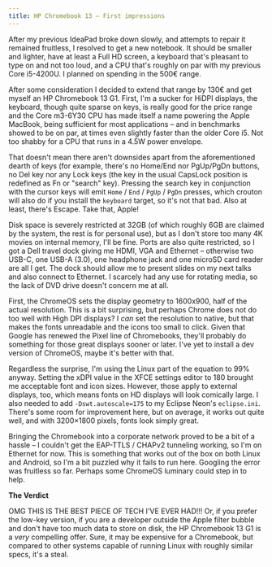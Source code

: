 ```yaml
---
title: HP Chromebook 13 – First impressions
---
```


After my previous IdeaPad broke down slowly, and attempts to repair it remained fruitless, I resolved to get a new
notebook. It should be smaller and lighter, have at least a Full HD screen, a keyboard that's pleasant to type on and
not too loud, and a CPU that's roughly on par with my previous Core i5-4200U. I planned on spending in the 500€ range.

After some consideration I decided to extend that range by 130€ and get myself an HP Chromebook 13 G1. First, I'm a
sucker for HiDPI displays, the keyboard, though quite sparse on keys, is really good for the price range and the Core
m3-6Y30 CPU has made itself a name powering the Apple MacBook, being sufficient for most applications – and in
benchmarks showed to be on par, at times even slightly faster than the older Core i5. Not too shabby for a CPU that
runs in a 4.5W power envelope.

That doesn't mean there aren't downsides apart from the aforementioned dearth of keys (for example, there's no Home/End
nor PgUp/PgDn buttons, no Del key nor any Lock keys (the key in the usual CapsLock position is redefined as Fn or
"search" key). Pressing the search key in conjunction with the cursor keys will emit `Home` / `End` / `PgUp` / `PgDn`
presses, which crouton will also do if you install the `keyboard` target, so it's not that bad. Also at least, there's
Escape. Take that, Apple!

Disk space is severely restricted at 32GB (of which roughly 6GB are claimed by the system, the rest is for personal
use), but as I don't store too many 4K movies on internal memory, I'll be fine. Ports are also quite restricted, so I
got a Dell travel dock giving me HDMI, VGA and Ethernet – otherwise two USB-C, one USB-A (3.0), one headphone jack and
one microSD card reader are all I get. The dock should allow me to present slides on my next talks and also connect to
Ethernet. I scarcely had any use for rotating media, so the lack of DVD drive doesn't concern me at all.

First, the ChromeOS sets the display geometry to 1600x900, half of the actual resolution. This is a bit surprising, but
perhaps Chrome does not do too well with High DPI displays? I *can* set the resolution to native, but that makes the
fonts unreadable and the icons too small to click. Given that Google has renewed the Pixel line of Chromebooks, they'll
probably do something for those great displays sooner or later. I've yet to install a dev version of ChromeOS, maybe
it's better with that.

Regardless the surprise, I'm using the Linux part of the equation to 99% anyway. Setting the xDPI value in the XFCE
settings editor to 180 brought me acceptable font and icon sizes. However, those apply to external displays, too, which
means fonts on HD displays will look comically large. I also needed to add `-Dswt.autoscale=175` to my Eclipse Neon's
`eclipse.ini`. There's some room for improvement here, but on average, it works out quite well, and with 3200×1800
pixels, fonts look simply great.

Bringing the Chromebook into a corporate network proved to be a bit of a hassle – I couldn't get the EAP-TTLS / CHAPv2
tunneling working, so I'm on Ethernet for now. This is something that works out of the box on both Linux and Android,
so I'm a bit puzzled why it fails to run here. Googling the error was fruitless so far. Perhaps some ChromeOS luminary
could step in to help.

**The Verdict**

OMG THIS IS THE BEST PIECE OF TECH I'VE EVER HAD!!! Or, if you prefer the low-key version, if you are a developer
outside the Apple filter bubble and don't have too much data to store on disk, the HP Chromebook 13 G1 is a *very*
compelling offer. Sure, it may be expensive for a Chromebook, but compared to other systems capable of running Linux
with roughly similar specs, it's a steal.
